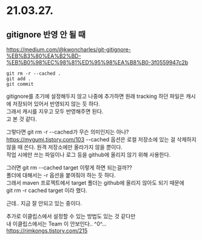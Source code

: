 # 21.03.27.
## gitignore 반영 안 될 때
https://medium.com/@kwoncharles/git-gitignore-%EB%B3%80%EA%B2%BD-%EB%B0%98%EC%98%81%ED%95%98%EA%B8%B0-3f0559947c2b
```
git rm -r --cached .
git add .
git commit 
```

gitignore를 초기에 설정해두지 않고 나중에 추가하면 원래 tracking 하던 파일은 캐시에 저장되어 있어서 반영되지 않는 듯 하다.   
그래서 캐시를 지우고 모두 반영해주면 된다.   
고 본 것 같다.

그렇다면 git rm -r --cached가 무슨 의미인지는 아나?   
https://mygumi.tistory.com/103
--cached 옵션은 로컬 저장소에 있는 걸 삭제하지 않을 때 쓴다. 원격 저장소에만 올라가지 않을 뿐이다.  
작업 시에만 쓰는 파일이나 로그 등을 github에 올리지 않기 위해 사용한다.

그러면 git rm --cached target 이렇게 하면 되는걸까??   
폴더에 대해서는 -r 옵션을 붙여줘야 하는 듯 하다.  
그래서 maven 프로젝트에서 target 폴더는 github에 올리지 않아도 되기 때문에   
git rm -r cached target 이라 했다.

근데.. 지금 잘 안되고 있는 중이다.  

추가로 이클립스에서 설정할 수 있는 방법도 있는 것 같다만   
내 이클립스에서는 Team 이 안보인다.. ^0^...   
https://rimkongs.tistory.com/215


